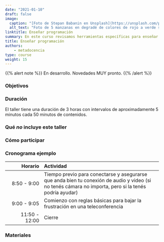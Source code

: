 ```yaml
---
date: "2021-01-10"
draft: false
image:
  caption: "[Foto de Stepan Babanin en Unsplash](https://unsplash.com/photos/kx6fpBOm-ss)"
  alt_text: "Foto de 5 manzanas en degradé de colores de rojo a verde sobre una superficie tomada por Stepan Babanin"
linktitle: Enseñar programación
summary: En este curso revisamos herramientas específicas para enseñar a programar
title: Enseñar programación
authors: 
    - metadocencia
type: course
weight: 15
---
```


{{% alert note %}}
En desarrollo. Novedades MUY pronto.
{{% /alert %}}


### Objetivos


### Duración

El taller tiene una duración de 3 horas con intervalos de aproximadamente 5 minutos cada 50 minutos de contenidos.

### Qué _no_ incluye este taller


### Cómo participar 


### Cronograma ejemplo 

|  Horario  | Actividad  |
| ------:|:----------- |
| <img width="150"/> 8:50 - 9:00 | Tiempo previo para conectarse y asegurarse que anda bien tu conexión de audio y video (si no tenés cámara no importa, pero si la tenés podría ayudar) |
|9:00 - 9:05 | Comienzo con reglas básicas para bajar la frustración en una teleconferencia |
|11:50 - 12:00| Cierre|

### Materiales